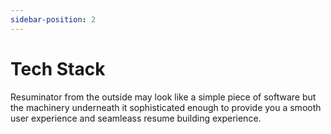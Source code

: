 ```yaml
---
sidebar-position: 2
---
```


# Tech Stack

Resuminator from the outside may look like a simple piece of software but the machinery underneath it sophisticated enough to provide you a smooth user experience and seamleass resume building experience.